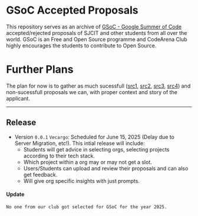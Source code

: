 # GSoC Accepted Proposals 

This repository serves as an archive of [GSoC - Google Summer of Code](https://summerofcode.withgoogle.com/) accepted/rejected proposals of SJCIT and other students from all over the world. GSoC is an Free and Open Source programme and CodeArena Club highly encourages the students to contribute to Open Source.

# Further Plans

The plan for now is to gather as much sucessfull ([src1](https://github.com/SammanSarkar/GSoC_archive_2025), [src2](https://github.com/heilcheng/2025-GSoC-Proposal-Selected), [src3](https://blog.sdslabs.co/gsoc/), [src4](https://github.com/COPS-IITBHU/GSoC-Accepted-Proposals)) and non-sucessfull proposals we can, with proper context and story of the applicant.

---

## Release
- Version `0.0.1` `Vecargo`: Scheduled for June 15, 2025 (Delay due to Server Migration, etc!). This intial release will include:
  -  Students will get advice in selecting orgs, selecting projects according to their tech stack.
  -  Which project within a org may or may not get a slot.
  -  Users/Students can upload and review their proposals and can also get feedback.
  -  Will give org specific insights with just prompts.

#### Update
`No one from our club got selected for GSoC for the year 2025.`
